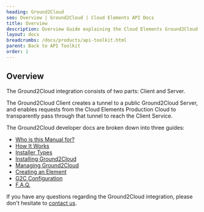 ```yaml
---
heading: Ground2Cloud
seo: Overview | Ground2Cloud | Cloud Elements API Docs
title: Overview
description: Overview Guide explaining the Cloud Elements Ground2Cloud On-Prem Connector.
layout: docs
breadcrumbs: /docs/products/api-toolkit.html
parent: Back to API Toolkit
order: 1
---
```


## Overview

The Ground2Cloud integration consists of two parts: Client and Server.

The Ground2Cloud Client creates a tunnel to a public Ground2Cloud Server, and enables requests from the Cloud Elements Production Cloud to transparently pass through that tunnel to reach the Client Service.

The Ground2Cloud developer docs are broken down into three guides:

* [Who is this Manual for?](who-is-this-for.html)
* [How It Works](how-it-works.html)
* [Installer Types](installer-types.html)
* [Installing Ground2Cloud](installing-ground2cloud.html)
* [Managing Ground2Cloud](managing-ground2cloud.html)
* [Creating an Element](creating-an-element.html)
* [G2C Configuration](config.html)
* [F.A.Q.](faq.html)

If you have any questions regarding the Ground2Cloud integration, please don't hesitate to [contact us](mailto:support@cloud-elements.com).

